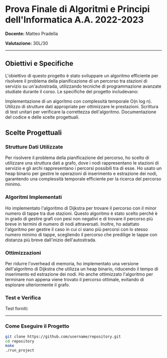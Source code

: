# Prova Finale di Algoritmi e Principi dell'Informatica A.A. 2022-2023

**Docente:** Matteo Pradella

**Valutazione:** 30L/30

---

## Obiettivi e Specifiche

L'obiettivo di questo progetto è stato sviluppare un algoritmo efficiente per risolvere il problema della pianificazione di un percorso tra stazioni di servizio su un'autostrada, utilizzando tecniche di programmazione avanzate studiate durante il corso. Le specifiche del progetto includevano:

Implementazione di un algoritmo con complessità temporale O(n log n).
Utilizzo di strutture dati appropriate per ottimizzare le prestazioni.
Scrittura di test unitari per verificare la correttezza dell'algoritmo.
Documentazione del codice e delle scelte progettuali.

## Scelte Progettuali

### Strutture Dati Utilizzate

Per risolvere il problema della pianificazione del percorso, ho scelto di utilizzare una struttura dati a grafo, dove i nodi rappresentano le stazioni di servizio e gli archi rappresentano i percorsi possibili tra di esse. Ho usato un heap binario per gestire le operazioni di inserimento e estrazione dei nodi, garantendo una complessità temporale efficiente per la ricerca del percorso minimo.

### Algoritmi Implementati

Ho implementato l'algoritmo di Dijkstra per trovare il percorso con il minor numero di tappe tra due stazioni. Questo algoritmo è stato scelto perché è in grado di gestire grafi con pesi non negativi e di trovare il percorso più breve in termini di numero di nodi attraversati. Inoltre, ho adattato l'algoritmo per gestire il caso in cui ci siano più percorsi con lo stesso numero minimo di tappe, scegliendo il percorso che predilige le tappe con distanza più breve dall'inizio dell'autostrada.

### Ottimizzazioni

Per ridurre l'overhead di memoria, ho implementato una versione dell'algoritmo di Dijkstra che utilizza un heap binario, riducendo il tempo di inserimento ed estrazione dei nodi. Ho anche ottimizzato l'algoritmo per terminare non appena viene trovato il percorso ottimale, evitando di esplorare ulteriormente il grafo.

### Test e Verifica

Test forniti: 

---

### Come Eseguire il Progetto

```sh
git clone https://github.com/username/repository.git
cd repository
make
./run_project
